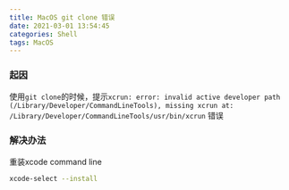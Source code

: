 ```yaml
---
title: MacOS git clone 错误
date: 2021-03-01 13:54:45
categories: Shell
tags: MacOS
---
```

### 起因
使用`git clone`的时候，提示`xcrun: error: invalid active developer path (/Library/Developer/CommandLineTools), missing xcrun at: /Library/Developer/CommandLineTools/usr/bin/xcrun` 错误<!--more-->

### 解决办法
重装xcode command line
``` bash
xcode-select --install
```


